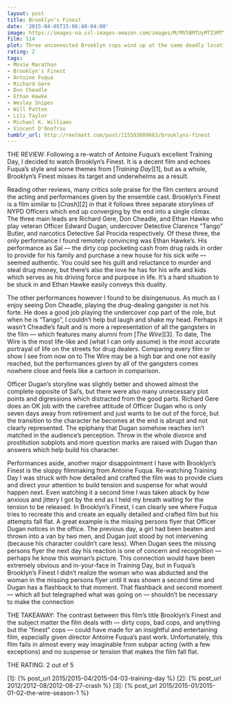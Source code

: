 ```yaml
---
layout: post
title: Brooklyn's Finest
date: '2015-04-05T15:06:40-04:00'
image: https://images-na.ssl-images-amazon.com/images/M/MV5BMTUyMTI5MTY5MV5BMl5BanBnXkFtZTcwNzAyOTMwMw@@._V1_UX182_CR0,0,182,268_AL_.jpg
film: 514
plot: Three unconnected Brooklyn cops wind up at the same deadly location after enduring vastly different career paths.
rating: 2
tags:
- Movie Marathon
- Brooklyn's Finest
- Antoine Fuqua
- Richard Gere
- Don Cheadle
- Ethan Hawke
- Wesley Snipes
- Will Patton
- Lili Taylor
- Michael K. Williams
- Vincent D'Onofrio
tumblr_url: http://reelmatt.com/post/115593089663/brooklyns-finest
---
```


THE REVIEW: Following a re-watch of Antoine Fuqua’s excellent Training Day, I decided to watch Brooklyn’s Finest. It is a decent film and echoes Fuqua’s style and some themes from [*Training Day*][1], but as a whole, Brooklyn’s Finest misses its target and underwhelms as a result.

Reading other reviews, many critics sole praise for the film centers around the acting and performances given by the ensemble cast. Brooklyn’s Finest is a film similar to [*Crash*][2] in that it follows three separate storylines of NYPD Officers which end up converging by the end into a single climax. The three main leads are Richard Gere, Don Cheadle, and Ethan Hawke who play veteran Officer Edward Dugan, undercover Detective Clarence “Tango” Butler, and narcotics Detective Sal Procida respectively. Of these three, the only performance I found remotely convincing was Ethan Hawke’s. His performance as Sal — the dirty cop pocketing cash from drug raids in order to provide for his family and purchase a new house for his sick wife — seemed authentic. You could see his guilt and reluctance to murder and steal drug money, but there’s also the love he has for his wife and kids which serves as his driving force and purpose in life. It’s a hard situation to be stuck in and Ethan Hawke easily conveys this duality.

The other performances however I found to be disingenuous. As much as I enjoy seeing Don Cheadle, playing the drug-dealing gangster is not his forte. He does a good job playing the undercover cop part of the role, but when he is “Tango”, I couldn’t help but laugh and shake my head. Perhaps it wasn’t Cheadle’s fault and is more a representation of all the gangsters in the film — which features many alumni from [*The Wire*][3]. To date, The Wire is the most life-like and (what I can only assume) is the most accurate portrayal of life on the streets for drug dealers. Comparing every film or show I see from now on to The Wire may be a high bar and one not easily reached, but the performances given by all of the gangsters comes nowhere close and feels like a cartoon in comparison.

Officer Dugan’s storyline was slightly better and showed almost the complete opposite of Sal’s, but there were also many unnecessary plot points and digressions which distracted from the good parts. Richard Gere does an OK job with the carefree attitude of Officer Dugan who is only seven days away from retirement and just wants to be out of the force, but the transition to the character he becomes at the end is abrupt and not clearly represented. The epiphany that Dugan somehow reaches isn’t matched in the audience’s perception. Throw in the whole divorce and prostitution subplots and more question marks are raised with Dugan than answers which help build his character.

Performances aside, another major disappointment I have with Brooklyn’s Finest is the sloppy filmmaking from Antoine Fuqua. Re-watching Training Day I was struck with how detailed and crafted the film was to provide clues and direct your attention to build tension and suspense for what would happen next. Even watching it a second time I was taken aback by how anxious and jittery I got by the end as I held my breath waiting for the tension to be released. In Brooklyn’s Finest, I can clearly see where Fuqua tries to recreate this and create an equally detailed and crafted film but his attempts fall flat. A great example is the missing persons flyer that Officer Dugan notices in the office. The previous day, a girl had been beaten and thrown into a van by two men, and Dugan just stood by not intervening (because his character couldn’t care less). When Dugan sees the missing persons flyer the next day his reaction is one of concern and recognition — perhaps he know this woman’s picture. This connection would have been extremely obvious and in-your-face in Training Day, but in Fuqua’s Brooklyn’s Finest I didn’t realize the woman who was abducted and the woman in the missing persons flyer until it was shown a second time and Dugan has a flashback to that moment. That flashback and second moment — which all but telegraphed what was going on — shouldn’t be necessary to make the connection

THE TAKEAWAY: The contrast between this film’s title Brooklyn’s Finest and the subject matter the film deals with — dirty cops, bad cops, and anything but the “finest” cops — could have made for an insightful and entertaining film, especially given director Antoine Fuqua’s past work. Unfortunately, this film fails in almost every way imaginable from subpar acting (with a few exceptions) and no suspense or tension that makes the film fall flat.

THE RATING: 2 out of 5

[1]: {% post_url 2015/2015-04/2015-04-03-training-day %}
[2]: {% post_url 2012/2012-08/2012-08-27-crash %}
[3]: {% post_url 2015/2015-01/2015-01-02-the-wire-season-1 %}